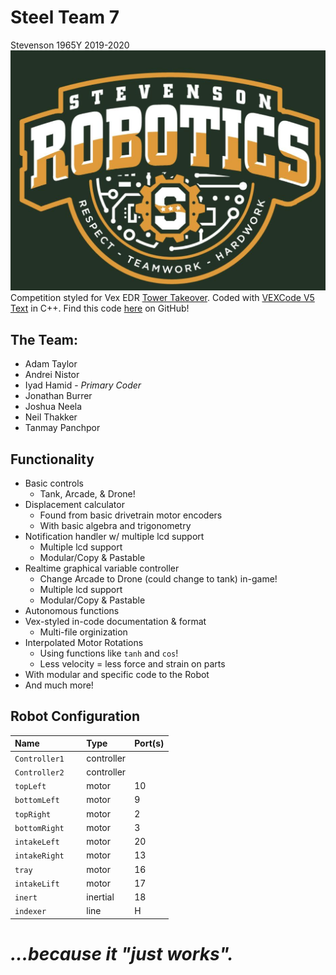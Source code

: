 # **Steel Team 7**

Stevenson 1965Y 2019-2020
![](./media/stevensonlogo.png "Stevenson Robotics 2019-2020")
Competition styled for Vex EDR [Tower Takeover](https://www.vexrobotics.com/vexedr/competition/vrc-current-game "VEX Current Game"). Coded with [VEXCode V5 Text](https://www.vexrobotics.com/vexcode "VEXCode V5") in C++.
Find this code [here](https://www.github.com/IyadHamid/StevensonVex1965Y "Stevenson 1965Y Repository") on GitHub!

## **The Team:**

- Adam Taylor
- Andrei Nistor
- Iyad Hamid - *Primary Coder*
- Jonathan Burrer
- Joshua Neela
- Neil Thakker
- Tanmay Panchpor
	
## **Functionality**

- Basic controls
  - Tank, Arcade, & Drone!
- Displacement calculator
  - Found from basic drivetrain motor encoders
  - With basic algebra and trigonometry
- Notification handler w/ multiple lcd support
  - Multiple lcd support
  - Modular/Copy & Pastable
- Realtime graphical variable controller
  - Change Arcade to Drone (could change to tank) in-game!
  - Multiple lcd support
  - Modular/Copy & Pastable
- Autonomous functions
- Vex-styled in-code documentation & format
  - Multi-file orginization
- Interpolated Motor Rotations
  - Using functions like `tanh` and `cos`!
  - Less velocity = less force and strain on parts
- With modular and specific code to the Robot
- And much more!

## **Robot Configuration**

|Name            | Type       | Port(s)  |
|:---------------|:-----------|:---------|
|`Controller1   `| controller |          |
|`Controller2   `| controller |          |
|`topLeft       `| motor      | 10       |
|`bottomLeft    `| motor      | 9        |
|`topRight      `| motor      | 2        |
|`bottomRight   `| motor      | 3        |
|`intakeLeft    `| motor      | 20       |
|`intakeRight   `| motor      | 13       |
|`tray          `| motor      | 16       |
|`intakeLift    `| motor      | 17       |
|`inert         `| inertial   | 18       |
|`indexer       `| line       | H        |

# *...because it "just works".*
